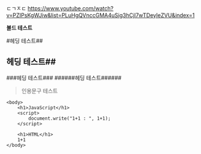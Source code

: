 
ㄷㄱㅈㄷ
<https://www.youtube.com/watch?v=PZIPsKgWJiw&list=PLuHgQVnccGMA4uSig3hCjl7wTDeyIeZVU&index=1>


**볼드 테스트**

#헤딩 테스트##
## 헤딩 테스트##

###헤딩 테스트###
######헤딩 테스트######

> 인용문구 테스트

```
<body>
    <h1>JavaScript</h1>
    <script>
        document.write("1+1 : ", 1+1);
    </script>
    
    <h1>HTML</h1>
    1+1
</body>

```
